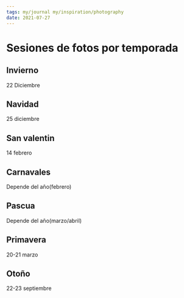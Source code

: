 ```yaml
---
tags: my/journal my/inspiration/photography
date: 2021-07-27
---
```

# Sesiones de fotos por temporada
## Invierno
22 Diciembre
## Navidad
25 diciembre
## San valentin
14 febrero
## Carnavales
Depende del año(febrero)
## Pascua
Depende del año(marzo/abril)
## Primavera
20-21 marzo
## Otoño
22-23 septiembre
